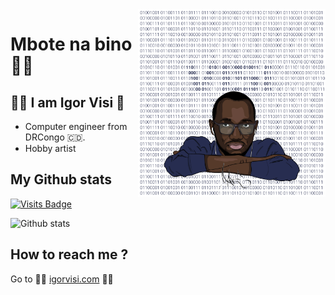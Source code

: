 <img align="right" src="https://raw.githubusercontent.com/igorvisi/igorvisi/master/draw.png" alt="Illustration of Igor Visi with binary background like in matrix " width=300px >

# Mbote na bino 👋🏿️

## ✊🏿️ I am **Igor Visi** 💙
- Computer engineer from DRCongo 🇨🇩️.
- Hobby artist
## My Github stats
[![Visits Badge](https://badges.pufler.dev/visits/igorvisi/git-badges)](https://badges.pufler.dev)

![Github stats](https://github-readme-stats.vercel.app/api?username=igorvisi&show_icons=true)


## How to reach me ?
Go to
🤜🏿️ [igorvisi.com](https://igorvisi.com) 🤛🏿️
